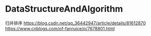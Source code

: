 # DataStructureAndAlgorithm

归并排序
https://blog.csdn.net/qq_36442947/article/details/81612870
https://www.cnblogs.com/of-fanruice/p/7678801.html
